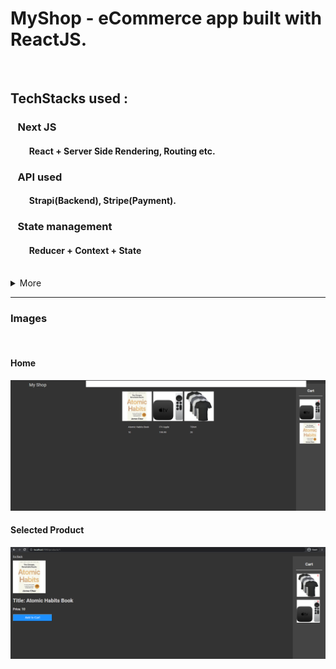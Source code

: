 # MyShop - eCommerce app built with ReactJS.

<br />

## TechStacks used :

### &nbsp;&nbsp; Next JS
#### &nbsp;&nbsp;&nbsp;&nbsp;&nbsp;&nbsp;&nbsp;&nbsp;&nbsp;React + Server Side Rendering, Routing etc.
### &nbsp;&nbsp; API used
#### &nbsp;&nbsp;&nbsp;&nbsp;&nbsp;&nbsp;&nbsp;&nbsp;&nbsp;Strapi(Backend), Stripe(Payment).
### &nbsp;&nbsp; State management
#### &nbsp;&nbsp;&nbsp;&nbsp;&nbsp;&nbsp;&nbsp;&nbsp;&nbsp;Reducer + Context + State

<br />
<details>
<summary>More</summary>

#### Hooks used
&nbsp;&nbsp;&nbsp;useReduce(Redux like), useContext, useState, useEffect.
#### Custom Hooks used
&nbsp;&nbsp;&nbsp;useFetch.
#### API caller
&nbsp;&nbsp;&nbsp;Axios, Fetch.
#### Styling
&nbsp;&nbsp;&nbsp;CSS - modules per file.

  <!-- HOC, portals, react render (Check out 1tab) -->

</details>


<!-- Follow D:/Sh.../How to Get a Job as a ReactJS Developer in 2021.txt -->
<!-- <br /> -->

---

### Images
<br />

<!-- ![main](./images/readme/main.png) -->
#### Home
![products](./images/readme/prod.png)

#### Selected Product
![selectedProduct](./images/readme/selectedProd.png)

<!-- #### Payment page -->
<!-- #### Login page -->